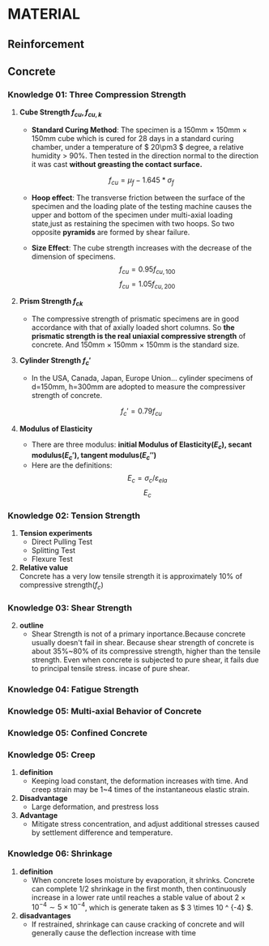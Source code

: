 # MATERIAL
## Reinforcement
## Concrete

### Knowledge 01: Three Compression Strength
01. **Cube Strength $f_{cu}, f_{cu,k}$**  
    * **Standard Curing Method**: The specimen is a 150mm $\times$ 150mm $\times$ 150mm cube which is cured for 28 days in a standard curing chamber, under a temperature of $ 20\pm3 $ degree, a relative humidity > 90%. Then tested in the direction normal to the direction it was cast **without greasting the contact surface.**  

    $$
    f_{cu}=\mu_f-1.645*\sigma_f
    $$

    * **Hoop effect**: The transverse friction between the surface of the specimen and the loading plate of the testing machine causes the upper and bottom of the specimen under multi-axial loading state,just as restaining the specimen with two hoops. So two opposite **pyramids** are formed by shear failure.

    * **Size Effect**: The cube strength increases with the decrease of the dimension of specimens.
    $$
    f_{cu}=0.95f_{cu,100} 
    $$
    $$
    f_{cu}=1.05f_{cu,200}
    $$

02. **Prism Strength $f_{ck}$**
    * The compressive strength of prismatic specimens are in good accordance with that of axially loaded short columns. So **the prismatic strength is the real uniaxial compressive strength** of concrete. And 150mm $\times$ 150mm $\times$ 150mm is the standard size. 
03. **Cylinder Strength $f_c'$**  
    * In the USA, Canada, Japan, Europe Union... cylinder specimens of d=150mm, h=300mm are adopted to measure the compressiver strength of concrete.

    $$
    f_c'=0.79f_{cu}
    $$
04. **Modulus of Elasticity**
    * There are three modulus: **initial Modulus of Elasticity($E_c$), secant modulus($E_c'$), tangent modulus($E_c''$)** 
    * Here are the definitions:
    $$
    E_c=\sigma_c/\varepsilon_{ela}
    $$
    $$
    E_c
    $$
### Knowledge 02: Tension Strength
01. **Tension experiments**
    * Direct Pulling Test
    * Splitting Test
    * Flexure Test
02. **Relative value**  
    Concrete has a very low tensile strength it is approximately 10% of   compressive strength($f_c$)

### Knowledge 03: Shear Strength
02. **outline**
    * Shear Strength is not of a primary inportance.Because concrete usually doesn't fail in shear. Because shear strength of concrete is about 35%~80% of its compressive strength, higher than the tensile strength. Even when concrete is subjected to pure shear, it fails due to principal tensile stress. incase of pure shear.
### Knowledge 04: Fatigue Strength
### Knowledge 05: Multi-axial Behavior of Concrete
### Knowledge 05: Confined Concrete
### Knowledge 05: Creep
01. **definition**
    * Keeping load constant, the deformation increases with time. And creep strain may be 1~4 times of the instantaneous elastic strain.
02. **Disadvantage**
    * Large deformation, and prestress loss
03. **Advantage**
    * Mitigate stress concentration, and adjust additional stresses caused by settlement difference and temperature.
### Knowledge 06: Shrinkage
01. **definition**
    * When concrete loses moisture by evaporation, it shrinks. Concrete can complete 1/2 shrinkage in the first month, then continuously increase in a lower rate until reaches a stable value of about $2 \times 10^{-4} \sim 5\times10^{-4}$, which is generate taken as $ 3 \times 10 ^ {-4} $.
02. **disadvantages**
    * If restrained, shrinkage can cause cracking of concrete and will generally cause the deflection increase with time